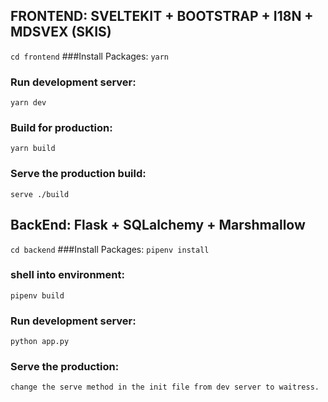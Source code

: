 FRONTEND: SVELTEKIT + BOOTSTRAP + I18N + MDSVEX (SKIS)
------------------------------------------------------
`
cd frontend
`
###Install Packages:
`
yarn
`
### Run development server:
`
yarn dev
`
### Build for production:
`
yarn build
`
### Serve the production build:
`
serve ./build
`

BackEnd: Flask + SQLalchemy + Marshmallow
------------------------------------------------------
`
cd backend
`
###Install Packages:
`
pipenv install
`
### shell into environment:
`
pipenv build
`
### Run development server:
`
python app.py
`
### Serve the production:
`
change the serve method in the init file
from dev server to waitress.
`
